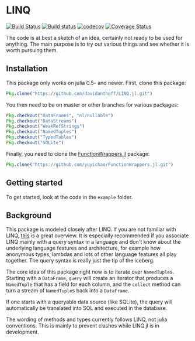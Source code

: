 # LINQ

[![Build Status](https://travis-ci.org/davidanthoff/LINQ.jl.svg?branch=master)](https://travis-ci.org/davidanthoff/LINQ.jl)
[![Build status](https://ci.appveyor.com/api/projects/status/0jys47jov7m7hb8j/branch/master?svg=true)](https://ci.appveyor.com/project/davidanthoff/linq-jl/branch/master)
[![codecov](https://codecov.io/gh/davidanthoff/LINQ.jl/branch/master/graph/badge.svg)](https://codecov.io/gh/davidanthoff/LINQ.jl)
[![Coverage Status](https://coveralls.io/repos/github/davidanthoff/LINQ.jl/badge.svg?branch=master)](https://coveralls.io/github/davidanthoff/LINQ.jl?branch=master)

The code is at best a sketch of an idea, certainly not ready to be used for anything. The main purpose is to try out various things and see whether it is worth pursuing them.

## Installation

This package only works on julia 0.5- and newer. First, clone this package:
````julia
Pkg.clone("https://github.com/davidanthoff/LINQ.jl.git")
````
You then need to be on master or other branches for various packages:
````julia
Pkg.checkout("DataFrames", "nl/nullable")
Pkg.checkout("DataStreams")
Pkg.checkout("WeakRefStrings")
Pkg.checkout("NamedTuples")
Pkg.checkout("TypedTables")
Pkg.checkout("SQLite")
````
Finally, you need to clone the [FunctionWrappers.jl](https://github.com/yuyichao/FunctionWrappers.jl) package:
````julia
Pkg.clone("https://github.com/yuyichao/FunctionWrappers.jl.git")
````

## Getting started
To get started, look at the code in the ``example`` folder.

## Background
This package is modeled closely after LINQ. If you are not familiar with LINQ, [this](https://msdn.microsoft.com/en-us/library/bb308959.aspx) is a great overview. It is especially recommended if you associate LINQ mainly with a query syntax in a language and don't know about the underlying language features and architecture, for example how anonymous types, lambdas and lots of other language features all play together. The query syntax is really just the tip of the iceberg.

The core idea of this package right now is to iterate over ``NamedTuple``s. Starting with a ``DataFrame``, ``query`` will create an iterator that produces a ``NamedTuple`` that has a field for each column, and the ``collect`` method can turn a stream of ``NamedTuple``s back into a ``DataFrame``.

If one starts with a queryable data source (like SQLite), the query will automatically be translated into SQL and executed in the database.

The wording of methods and types currently follows LINQ, not julia conventions. This is mainly to prevent clashes while LINQ.jl is in development.
